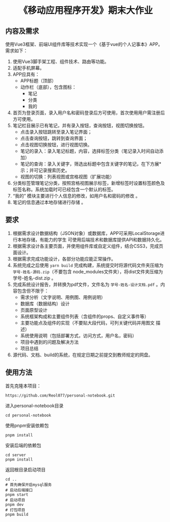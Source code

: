 # <p align="center">《移动应用程序开发》期末大作业 </p>

## 内容及需求

使用Vue3框架、前端UI组件库等技术实现一个《基于vue的个⼈记事本》APP。需求如下：

1. 使用Vue3脚手架工程、组件技术、路由等功能。
2. 适配手机屏幕。
3. APP应具有：
   * APP标题（顶部）
   * 动作栏（底部），包含图标：
     * 笔记
     * 分类
     * 我的
4. ⾸⻚为登录⻚⾯，录⼊⽤户名和密码登录后⽅可使⽤，⾸次使⽤⽤户需注册后⽅可使⽤。
5. 笔记栏⽬展示已有笔记，并有录⼊按钮，查询按钮，视图切换按钮。
   * 点击录⼊按钮跳转⾄录⼊笔记界⾯；
   * 点击查询按钮，跳转到查询界⾯；
   * 点击视图切换按钮，进⾏视图切换。
   * 笔记的录⼊：录⼊笔记标题，内容，选择标签分类（笔记录⼊时间⾃动添加）
   * 笔记的查询：录⼊关键字，筛选出标题中包含关键字的笔记，在下⽅展* 示；并可记录搜索历史。
   * 视图的切换：列表视图或宫格视图（扩展功能）
6. 分类标签管理笔记分类，按照宫格视图展示标签，新增标签时设置标签颜⾊及标签名称。系统加载时可已经包含⼀个默认的标签。
7. “我的” 模块主要进⾏个⼈信息的修改，如⽤户名和密码的修改 。
8. 笔记的信息通过本地存储进⾏存储 。

## 要求

1. 根据需求设计数据结构（JSON对象）或数据库，APP可采用LocalStorage进行本地存储，有能力的学生
   可使用后端技术和数据库提供API和数据持久化。
2. 根据需求设计各主要页面，并使用组件库或自定义组件，结合CSS3，完成页面设计。
3. 根据需求完成功能设计，各部分功能应能正常操作。
4. 系统完成之后使用 `yarn build` 完成构建，系统提交时将源代码文件夹压缩为 `学号-姓名-源码.zip`（不要包含 node_modules文件夹），将dist文件夹压缩为 学号-姓名-dist.zip 。
5. 完成系统设计报告，并转换为pdf文件，文件名为 `学号-姓名-设计文档.pdf` 。内容包含但不限于：
   * 需求分析（文字说明、用例图、用例说明）
   * 数据库（数据结构）设计
   * 页面原型设计
   * 系统框架构成和主要组件列表（含组件的props、自定义事件等）
   * 主要功能点及组件的实现（不要贴大段代码，可列关键代码并用图文 描述）
   * 系统使用说明（包括部署方式，访问方式，用户名，密码）
   * 项目中遇到的问题及解决方法
   * 项目总结
6. 源代码、文档、build的系统，在规定日期之前提交到教师规定的网盘。

## 使用方法

首先克隆本项目：

```git
https://github.com/Reol077/personal-notebook.git
```

进入personal-notebook目录

```shell
cd personal-notebook
```

使用pnpm安装依赖包

``` shell
pnpm install
```

安装后端的依赖包

```shell
cd server
pnpm install
```

返回根目录启动项目

```shell
cd ..
# 首先确保开启mysql服务
# 启动后端接口
pnpm start
# 启动项目
pnpm dev
# 打包项目
pnpm build
```

